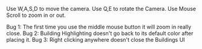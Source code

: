 Use W,A,S,D to move the camera.
Use Q,E to rotate the Camera.
Use Mouse Scroll to zoom in or out.

Bug 1: The first time you use the middle mouse button it will zoom in really close.
Bug 2: Building Highlighting doesn't go back to its default color after placing it.
Bug 3: Right clicking anywhere doesn't close the Buildings UI
